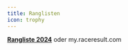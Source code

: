 ```yaml
---
title: Ranglisten
icon: trophy
---
```


**[Rangliste 2024](https://wegalauf.ch/resultate)** oder my.raceresult.com
